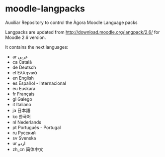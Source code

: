 moodle-langpacks
================

Auxiliar Repository to control the Àgora Moodle Language packs

Langpacks are updated from http://download.moodle.org/langpack/2.6/ for Moodle 2.6 version.

It contains the next languages:
 - ar عربي
 - ca Català
 - de Deutsch
 - el Ελληνικά
 - en English
 - es Español - Internacional
 - eu Euskara
 - fr Français
 - gl Galego
 - it Italiano
 - ja 日本語
 - ko 한국어
 - nl Nederlands
 - pt Português - Portugal
 - ru Русский
 - sv Svenska
 - ur اردو
 - zh_cn 简体中文
